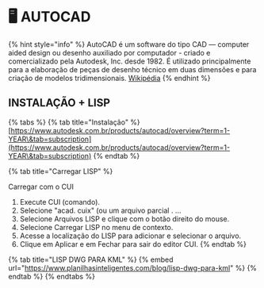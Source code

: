 # 🖥️ AUTOCAD



{% hint style="info" %}
AutoCAD é um software do tipo CAD — computer aided design ou desenho auxiliado por computador - criado e comercializado pela Autodesk, Inc. desde 1982. É utilizado principalmente para a elaboração de peças de desenho técnico em duas dimensões e para criação de modelos tridimensionais. [Wikipédia](https://pt.wikipedia.org/wiki/AutoCAD)
{% endhint %}

## INSTALAÇÃO + LISP



{% tabs %}
{% tab title="Instalação" %}
[https://www.autodesk.com.br/products/autocad/overview?term=1-YEAR\&tab=subscription](https://www.autodesk.com.br/products/autocad/overview?term=1-YEAR\&tab=subscription)
{% endtab %}

{% tab title="Carregar LISP" %}


Carregar com o CUI

1. Execute CUI (comando).
2. Selecione "acad. cuix" (ou um arquivo parcial . ...
3. Selecione Arquivos LISP e clique com o botão direito do mouse.
4. Selecione Carregar LISP no menu de contexto.
5. Acesse a localização do LISP para adicionar e selecionar o arquivo.
6. Clique em Aplicar e em Fechar para sair do editor CUI.
{% endtab %}

{% tab title="LISP  DWG PARA KML" %}
{% embed url="https://www.planilhasinteligentes.com/blog/lisp-dwg-para-kml" %}
{% endtab %}
{% endtabs %}

